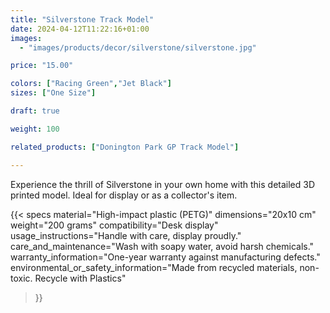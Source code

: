 ```yaml
---
title: "Silverstone Track Model"
date: 2024-04-12T11:22:16+01:00
images:
  - "images/products/decor/silverstone/silverstone.jpg"

price: "15.00"

colors: ["Racing Green","Jet Black"]
sizes: ["One Size"]

draft: true

weight: 100

related_products: ["Donington Park GP Track Model"]

---
```


Experience the thrill of Silverstone in your own home with this detailed 3D printed model. Ideal for display or as a collector's item.

{{< specs
    material="High-impact plastic (PETG)"
    dimensions="20x10 cm"
    weight="200 grams"
    compatibility="Desk display"
    usage_instructions="Handle with care, display proudly."
    care_and_maintenance="Wash with soapy water, avoid harsh chemicals."
    warranty_information="One-year warranty against manufacturing defects."
    environmental_or_safety_information="Made from recycled materials, non-toxic. Recycle with Plastics"
>}}
